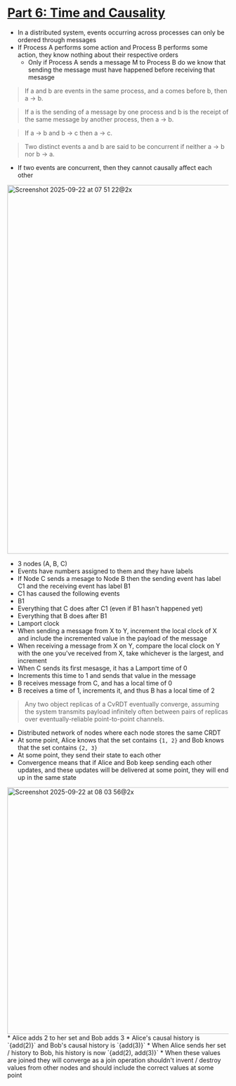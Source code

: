 # [Part 6: Time and Causality](https://lars.hupel.info/topics/crdt/06-time/)
* In a distributed system, events occurring across processes can only be ordered through messages
* If Process A performs some action and Process B performs some action, they know nothing about their respective orders
  * Only if Process A sends a message M to Process B do we know that sending the message must have happened before receiving that mesasge

> If a and b are events in the same process, and a comes before b, then a → b.

> If a is the sending of a message by one process and b is the receipt of the same message by another process, then a → b.

> If a → b and b → c then a → c.

> Two distinct events a and b are said to be concurrent if neither a → b nor b → a.

* If two events are concurrent, then they cannot causally affect each other

 <img width="1508" height="840" alt="Screenshot 2025-09-22 at 07 51 22@2x" src="https://github.com/user-attachments/assets/8fd454b7-d438-496a-9c0f-811b4f30d40c" />

* 3 nodes (A, B, C)
* Events have numbers assigned to them and they have labels
 * If Node C sends a mesage to Node B then the sending event has label C1 and the receiving event has label B1
* C1 has caused the following events
 * B1
 * Everything that C does after C1 (even if B1 hasn't happened yet)
 * Everything that B does after B1
* Lamport clock
 * When sending a message from X to Y, increment the local clock of X and include the incremented value in the payload of the message
 * When receiving a message from X on Y, compare the local clock on Y with the one you've received from X, take whichever is the largest, and increment
* When C sends its first mesasge, it has a Lamport time of 0
 * Increments this time to 1 and sends that value in the message
 * B receives message from C, and has a local time of 0
 * B receives a time of 1, increments it, and thus B has a local time of 2

 >Any two object replicas of a CvRDT eventually converge, assuming the system transmits payload infinitely often between pairs of replicas over eventually-reliable point-to-point channels.

* Distributed network of nodes where each node stores the same CRDT
* At some point, Alice knows that the set contains `{1, 2}` and Bob knows that the set contains `{2, 3}`
* At some point, they send their state to each other
* Convergence means that if Alice and Bob keep sending each other updates, and these updates will be delivered at some point, they will end up in the same state

<img width="1540" height="562" alt="Screenshot 2025-09-22 at 08 03 56@2x" src="https://github.com/user-attachments/assets/14647c27-897a-4949-a4ea-d607302800a6" />
* Alice adds 2 to her set and Bob adds 3
* Alice's causal history is `{add(2)}` and Bob's causal history is `{add(3)}`
* When Alice sends her set / history to Bob, his history is now `{add(2), add(3)}`
* When these values are joined they will converge as a join operation shouldn't invent / destroy values from other nodes and should include the correct values at some point
